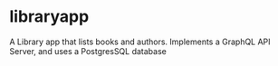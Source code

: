# libraryapp
A Library app that lists books and authors. Implements a GraphQL API Server, and uses a PostgresSQL database

